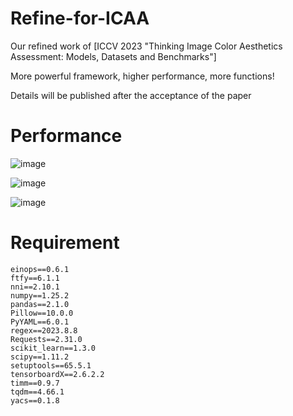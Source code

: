 # Refine-for-ICAA
Our refined work of [ICCV 2023 "Thinking Image Color Aesthetics Assessment: Models, Datasets and Benchmarks"]

More powerful framework, higher performance, more functions!

Details will be published after the acceptance of the paper

# Performance

![image](https://github.com/woshidandan/DeT-Plus/assets/15050507/7269c1a4-8381-4b79-94e8-b9df5340f994)

![image](https://github.com/woshidandan/DeT-Plus/assets/15050507/589cfcaf-05c9-4af5-9083-87aae294e9ca)

![image](https://github.com/woshidandan/DeT-Plus/assets/15050507/81db22d9-6319-4da8-8708-0b96188e854a)

# Requirement
```
einops==0.6.1
ftfy==6.1.1
nni==2.10.1
numpy==1.25.2
pandas==2.1.0
Pillow==10.0.0
PyYAML==6.0.1
regex==2023.8.8
Requests==2.31.0
scikit_learn==1.3.0
scipy==1.11.2
setuptools==65.5.1
tensorboardX==2.6.2.2
timm==0.9.7
tqdm==4.66.1
yacs==0.1.8
```
